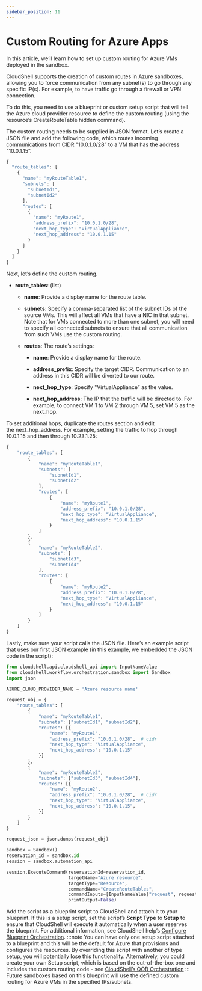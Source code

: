 ```yaml
---
sidebar_position: 11
---
```


# Custom Routing for Azure Apps

In this article, we’ll learn how to set up custom routing for Azure VMs deployed in the sandbox.

CloudShell supports the creation of custom routes in Azure sandboxes, allowing you to force communication from any subnet(s) to go through any specific IP(s). For example, to have traffic go through a firewall or VPN connection.

To do this, you need to use a blueprint or custom setup script that will tell the Azure cloud provider resource to define the custom routing (using the resource’s CreateRouteTable hidden command).

The custom routing needs to be supplied in JSON format. Let’s create a JSON file and add the following code, which routes incoming communications from CIDR "10.0.1.0/28” to a VM that has the address "10.0.1.15”.

```javascript
{
  "route_tables": [
    {
      "name": "myRouteTable1",
      "subnets": [
        "subnetId1",
        "subnetId2"
      ],
      "routes": [
        {
          "name": "myRoute1",
          "address_prefix": "10.0.1.0/28",
          "next_hop_type": "VirtualAppliance",
          "next_hop_address": "10.0.1.15"
        }
      ]
    }
  ]
}
```

Next, let’s define the custom routing.

- **route\_tables**: (list)
    
    - **name**: Provide a display name for the route table.
        
    - **subnets**: Specify a comma-separated list of the subnet IDs of the source VMs. This will affect all VMs that have a NIC in that subnet. Note that for VMs connected to more than one subnet, you will need to specify all connected subnets to ensure that all communication from such VMs use the custom routing.
        
    - **routes**: The route’s settings:
        
        - **name**: Provide a display name for the route.
            
        - **address\_prefix**: Specify the target CIDR. Communication to an address in this CIDR will be diverted to our route.
            
        - **next\_hop\_type**: Specify "VirtualAppliance” as the value.
            
        - **next\_hop\_address**: The IP that the traffic will be directed to. For example, to connect VM 1 to VM 2 through VM 5, set VM 5 as the next\_hop.
            

To set additional hops, duplicate the routes section and edit the next\_hop\_address. For example, setting the traffic to hop through 10.0.1.15 and then through 10.23.1.25:

```javascript
{
    "route_tables": [
        {
            "name": "myRouteTable1",
            "subnets": [
                "subnetId1",
                "subnetId2"
            ],
            "routes": [
                {
                    "name": "myRoute1",
                    "address_prefix": "10.0.1.0/28",
                    "next_hop_type": "VirtualAppliance",
                    "next_hop_address": "10.0.1.15"
                }
            ]
        },
        {
            "name": "myRouteTable2",
            "subnets": [
                "subnetId3",
                "subnetId4"
            ],
            "routes": [
                {
                    "name": "myRoute2",
                    "address_prefix": "10.0.1.0/28",
                    "next_hop_type": "VirtualAppliance",
                    "next_hop_address": "10.0.1.15"
                }
            ]
        }
    ]
}
```

Lastly, make sure your script calls the JSON file. Here’s an example script that uses our first JSON example (in this example, we embedded the JSON code in the script):

```python
from cloudshell.api.cloudshell_api import InputNameValue
from cloudshell.workflow.orchestration.sandbox import Sandbox
import json

AZURE_CLOUD_PROVIDER_NAME = 'Azure resource name'

request_obj = {
    "route_tables": [
        {
            "name": "myRouteTable1",
            "subnets": ["subnetId1", "subnetId2"],
            "routes": [{
                "name": "myRoute1",
                "address_prefix": "10.0.1.0/28",  # cidr
                "next_hop_type": "VirtualAppliance",
                "next_hop_address": "10.0.1.15"
            }]
        },
        {
            "name": "myRouteTable2",
            "subnets": ["subnetId3", "subnetId4"],
            "routes": [{
                "name": "myRoute2",
                "address_prefix": "10.0.1.0/28",  # cidr
                "next_hop_type": "VirtualAppliance",
                "next_hop_address": "10.0.1.15",
            }]
        }
    ]
}

request_json = json.dumps(request_obj)

sandbox = Sandbox()
reservation_id = sandbox.id
session = sandbox.automation_api

session.ExecuteCommand(reservationId=reservation_id,
                       targetName="Azure resource",
                       targetType="Resource",
                       commandName="CreateRouteTables",
                       commandInputs=[InputNameValue("request", request_json)],
                       printOutput=False)
```

Add the script as a blueprint script to CloudShell and attach it to your blueprint. If this is a setup script, set the script’s **Script Type** to **Setup** to ensure that CloudShell will execute it automatically when a user reserves the blueprint. For additional information, see CloudShell help’s [Configure Blueprint Orchestration](../../portal/blueprints/creating-blueprints/configure-orchestration.md).
:::note
You can have only one setup script attached to a blueprint and this will be the default for Azure that provisions and configures the resources. By overriding this script with another of type setup, you will potentially lose this functionality. Alternatively, you could create your own Setup script, which is based on the out-of-the-box one and includes the custom routing code - see [CloudShell’s OOB Orchestration](../develop-orch-scripts/cs-oob-orch/index.md)
:::
Future sandboxes based on this blueprint will use the defined custom routing for Azure VMs in the specified IPs/subnets.
